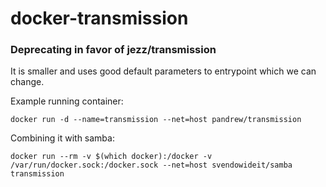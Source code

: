 docker-transmission
===================

### Deprecating in favor of jezz/transmission
It is smaller and uses good default parameters to entrypoint which we can change.

Example running container:
```
docker run -d --name=transmission --net=host pandrew/transmission
```

Combining it with samba:
```
docker run --rm -v $(which docker):/docker -v /var/run/docker.sock:/docker.sock --net=host svendowideit/samba transmission
```
